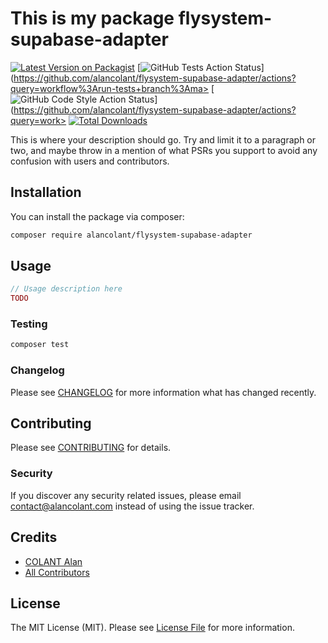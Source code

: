 # This is my package flysystem-supabase-adapter

[![Latest Version on Packagist](https://img.shields.io/packagist/v/alancolant/flysystem-supabase-adapter.svg?style=flat-square)](https://packagist.org/packages/alancolant/flysystem-supabase-adapter)
[![GitHub Tests Action Status](https://img.shields.io/github/actions/workflow/status/alancolant/flysystem-supabase-adapter/run-tests.yml?branch=main&label=tests&style=flat-square)](https://github.com/alancolant/flysystem-supabase-adapter/actions?query=workflow%3Arun-tests+branch%3Ama>
[![GitHub Code Style Action Status](https://img.shields.io/github/actions/workflow/status/alancolant/flysystem-supabase-adapter/fix-php-code-style-issues.yml?branch=main&label=code%20style&style=flat-square)](https://github.com/alancolant/flysystem-supabase-adapter/actions?query=work>
[![Total Downloads](https://img.shields.io/packagist/dt/alancolant/flysystem-supabase-adapter.svg?style=flat-square)](https://packagist.org/packages/alancolant/flysystem-supabase-adapter)


This is where your description should go. Try and limit it to a paragraph or two, and maybe throw in a mention of what PSRs you support to avoid any confusion with users and contributors.

## Installation

You can install the package via composer:

```bash
composer require alancolant/flysystem-supabase-adapter
```

## Usage

```php
// Usage description here
TODO
```

### Testing

```bash
composer test
```

### Changelog

Please see [CHANGELOG](CHANGELOG.md) for more information what has changed recently.

## Contributing

Please see [CONTRIBUTING](CONTRIBUTING.md) for details.

### Security

If you discover any security related issues, please email contact@alancolant.com instead of using the issue tracker.

## Credits

-   [COLANT Alan](https://github.com/alancolant)
-   [All Contributors](../../contributors)

## License

The MIT License (MIT). Please see [License File](LICENSE.md) for more information.
